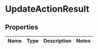 

# UpdateActionResult

## Properties

Name | Type | Description | Notes
------------ | ------------- | ------------- | -------------




